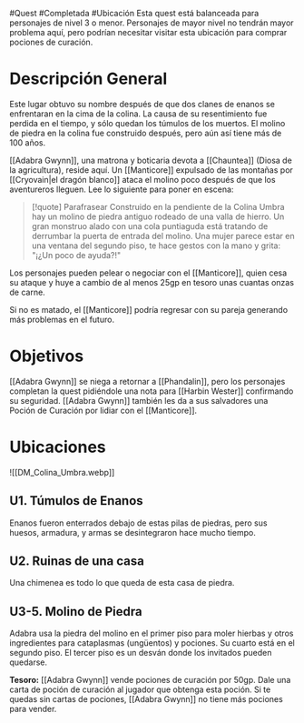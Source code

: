 #Quest #Completada #Ubicación 
Esta quest está balanceada para personajes de nivel 3 o menor. Personajes de mayor nivel no tendrán mayor problema aquí, pero podrían necesitar visitar esta ubicación para comprar pociones de curación.
# Descripción General
Este lugar obtuvo su nombre después de que dos clanes de enanos se enfrentaran en la cima de la colina. La causa de su resentimiento fue perdida en el tiempo, y sólo quedan los túmulos de los muertos. El molino de piedra en la colina fue construido después, pero aún así tiene más de 100 años. 

[[Adabra Gwynn]], una matrona y boticaria devota a [[Chauntea]] (Diosa de la agricultura), reside aquí. Un [[Manticore]] expulsado de las montañas por [[Cryovain|el dragón blanco]] ataca el molino poco después de que los aventureros lleguen. Lee lo siguiente para poner en escena:
>[!quote] Parafrasear
>Construido en la pendiente de la Colina Umbra hay un molino de piedra antiguo rodeado de una valla de hierro. Un gran monstruo alado con una cola puntiaguda está tratando de derrumbar la puerta de entrada del molino. Una mujer parece estar en una ventana del segundo piso, te hace gestos con la mano y grita:
> 	"¡¿Un poco de ayuda?!"

Los personajes pueden pelear o negociar con el [[Manticore]], quien cesa su ataque y huye a cambio de al menos 25gp en tesoro unas cuantas onzas de carne.

Si no es matado, el [[Manticore]] podría regresar con su pareja generando más problemas en el futuro.
# Objetivos
[[Adabra Gwynn]] se niega a retornar a [[Phandalin]], pero los personajes completan la quest pidiéndole una nota para [[Harbin Wester]] confirmando su seguridad. [[Adabra Gwynn]] también les da a sus salvadores una Poción de Curación por lidiar con el [[Manticore]].
# Ubicaciones
![[DM_Colina_Umbra.webp]]
## U1. Túmulos de Enanos
Enanos fueron enterrados debajo de estas pilas de piedras, pero sus huesos, armadura, y armas se desintegraron hace mucho tiempo.
## U2. Ruinas de una casa
Una chimenea es todo lo que queda de esta casa de piedra.
## U3-5. Molino de Piedra
Adabra usa la piedra del molino en el primer piso para moler hierbas y otros ingredientes para cataplasmas (ungüentos) y pociones. Su cuarto está en el segundo piso. El tercer piso es un desván donde los invitados pueden quedarse.

**Tesoro:** [[Adabra Gwynn]] vende pociones de curación por 50gp. Dale una carta de poción de curación al jugador que obtenga esta poción. Si te quedas sin cartas de pociones, [[Adabra Gwynn]] no tiene más pociones para vender.
